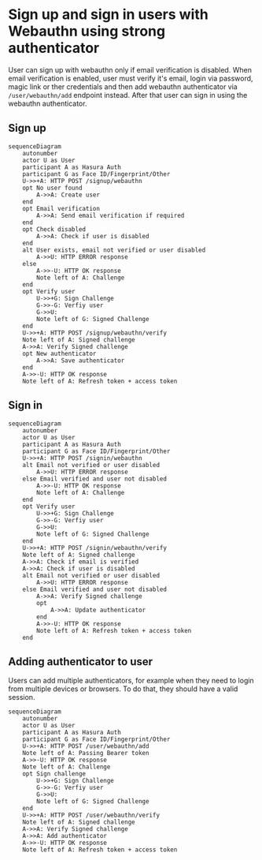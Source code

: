 # Sign up and sign in users with Webauthn using strong authenticator

User can sign up with webauthn only if email verification is disabled. When email verification is enabled, user must verify it's email, login via password, magic link or ther credentials and then add webauthn authenticator via `/user/webauthn/add` endpoint instead. After that user can sign in using the webauthn authenticator.

## Sign up

```mermaid
sequenceDiagram
	autonumber
	actor U as User
	participant A as Hasura Auth
	participant G as Face ID/Fingerprint/Other
	U->>+A: HTTP POST /signup/webauthn
    opt No user found
		A->>A: Create user
	end
    opt Email verification
		A->>A: Send email verification if required
	end
    opt Check disabled
        A->>A: Check if user is disabled
    end
    alt User exists, email not verified or user disabled
        A->>U: HTTP ERROR response
    else 
        A->>-U: HTTP OK response
        Note left of A: Challenge
    end
    opt Verify user
        U->>+G: Sign Challenge
        G->>-G: Verfiy user 
        G->>U: 
        Note left of G: Signed Challenge 
    end
    U->>+A: HTTP POST /signup/webauthn/verify
    Note left of A: Signed challenge
    A->>A: Verify Signed challenge
    opt New authenticator
		A->>A: Save authenticator
	end
    A->>-U: HTTP OK response 
    Note left of A: Refresh token + access token
```

## Sign in

```mermaid
sequenceDiagram
	autonumber
	actor U as User
	participant A as Hasura Auth
	participant G as Face ID/Fingerprint/Other
	U->>+A: HTTP POST /signin/webauthn
    alt Email not verified or user disabled
        A->>U: HTTP ERROR response
    else Email verified and user not disabled
        A->>-U: HTTP OK response
        Note left of A: Challenge
    end
    opt Verify user
        U->>+G: Sign Challenge
        G->>-G: Verfiy user 
        G->>U: 
        Note left of G: Signed Challenge 
    end
    U->>+A: HTTP POST /signin/webauthn/verify
    Note left of A: Signed challenge
    A->>A: Check if email is verified
    A->>A: Check if user is disabled
    alt Email not verified or user disabled
        A->>U: HTTP ERROR response
    else Email verified and user not disabled
        A->>A: Verify Signed challenge
        opt 
            A->>A: Update authenticator
        end
        A->>-U: HTTP OK response
        Note left of A: Refresh token + access token
    end
```

## Adding authenticator to user

Users can add multiple authenticators, for example when they need to login from multiple devices or browsers. To do that, they should have a valid session.

```mermaid
sequenceDiagram
	autonumber
	actor U as User
	participant A as Hasura Auth
	participant G as Face ID/Fingerprint/Other
	U->>+A: HTTP POST /user/webauthn/add
    Note left of A: Passing Bearer token
    A->>-U: HTTP OK response
    Note left of A: Challenge
    opt Sign challenge
        U->>+G: Sign Challenge
        G->>-G: Verfiy user 
        G->>U: 
        Note left of G: Signed Challenge 
    end
    U->>+A: HTTP POST /user/webauthn/verify
    Note left of A: Signed challenge
    A->>A: Verify Signed challenge
	A->>A: Add authenticator
    A->>-U: HTTP OK response 
    Note left of A: Refresh token + access token
```